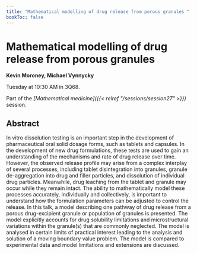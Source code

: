 ```yaml
---
title: "Mathematical modelling of drug release from porous granules "
bookToc: false
---
```


# Mathematical modelling of drug release from porous granules 

**Kevin Moroney, Michael Vynnycky**

Tuesday at 10:30 AM in 3Q68.

Part of the *[Mathematical medicine]({{< relref "/sessions/session27" >}})* session.

## Abstract

In vitro dissolution testing is an important step in the development of pharmaceutical oral solid dosage forms, such as tablets and capsules. In the development of new drug formulations, these tests are used to gain an understanding of the mechanisms and rate of drug release over time. However, the observed release profile may arise from a complex interplay of several processes, including tablet disintegration into granules, granule de-aggregation into drug and filler particles, and dissolution of individual drug particles. Meanwhile, drug leaching from the tablet and granule may occur while they remain intact. The ability to mathematically model these processes accurately, individually and collectively, is important to understand how the formulation parameters can be adjusted to control the release. In this talk, a model describing one pathway of drug release from a porous drug-excipient granule or population of granules is presented. The model explicitly accounts for drug solubility limitations and microstructural variations within the granule(s) that are commonly neglected. The model is analysed in certain limits of practical interest leading to the analysis and solution of a moving boundary value problem. The model is compared to experimental data and model limitations and extensions are discussed. 


